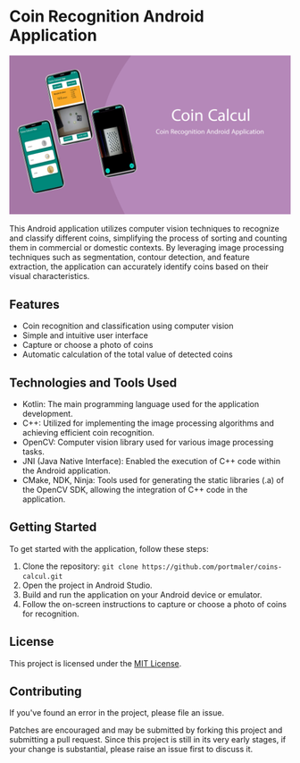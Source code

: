 # Coin Recognition Android Application

![App Screenshot](img.png)

This Android application utilizes computer vision techniques to recognize and classify different coins, simplifying the process of sorting and counting them in commercial or domestic contexts. By leveraging image processing techniques such as segmentation, contour detection, and feature extraction, the application can accurately identify coins based on their visual characteristics.

## Features

- Coin recognition and classification using computer vision
- Simple and intuitive user interface
- Capture or choose a photo of coins
- Automatic calculation of the total value of detected coins

## Technologies and Tools Used

- Kotlin: The main programming language used for the application development.
- C++: Utilized for implementing the image processing algorithms and achieving efficient coin recognition.
- OpenCV: Computer vision library used for various image processing tasks.
- JNI (Java Native Interface): Enabled the execution of C++ code within the Android application.
- CMake, NDK, Ninja: Tools used for generating the static libraries (.a) of the OpenCV SDK, allowing the integration of C++ code in the application.

## Getting Started

To get started with the application, follow these steps:

1. Clone the repository: `git clone https://github.com/portmaler/coins-calcul.git`
2. Open the project in Android Studio.
3. Build and run the application on your Android device or emulator.
4. Follow the on-screen instructions to capture or choose a photo of coins for recognition.

## License

This project is licensed under the [MIT License](./LICENCE).

## Contributing

If you've found an error in the project, please file an issue.

Patches are encouraged and may be submitted by forking this project and submitting a pull request. Since this project is still in its very early stages, if your change is substantial, please raise an issue first to discuss it.




